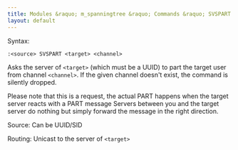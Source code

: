 ```yaml
---
title: Modules &raquo; m_spanningtree &raquo; Commands &raquo; SVSPART
layout: default
---
```


Syntax:

`:<source> SVSPART <target> <channel>`

Asks the server of `<target>` (which must be a UUID) to part the target user from channel `<channel>`.
If the given channel doesn't exist, the command is silently dropped.

Please note that this is a request, the actual PART happens when the target server reacts with a PART message
Servers between you and the target server do nothing but simply forward the message in the right direction.

Source:
Can be UUID/SID

Routing:
Unicast to the server of `<target>`
